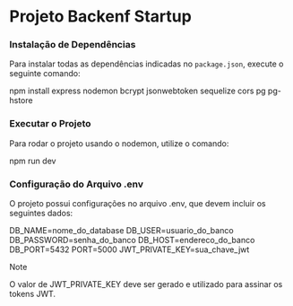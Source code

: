 # Projeto Backenf Startup 

### Instalação de Dependências

Para instalar todas as dependências indicadas no `package.json`, execute o seguinte comando:

npm install express nodemon bcrypt jsonwebtoken sequelize cors pg pg-hstore

### Executar o Projeto

Para rodar o projeto usando o nodemon, utilize o comando:

npm run dev

### Configuração do Arquivo .env

O projeto possui configurações no arquivo .env, que devem incluir os seguintes dados:

DB_NAME=nome_do_database
DB_USER=usuario_do_banco
DB_PASSWORD=senha_do_banco
DB_HOST=endereco_do_banco
DB_PORT=5432
PORT=5000
JWT_PRIVATE_KEY=sua_chave_jwt

> [!NOTE]
> O valor de JWT_PRIVATE_KEY deve ser gerado e utilizado para assinar os tokens JWT.
